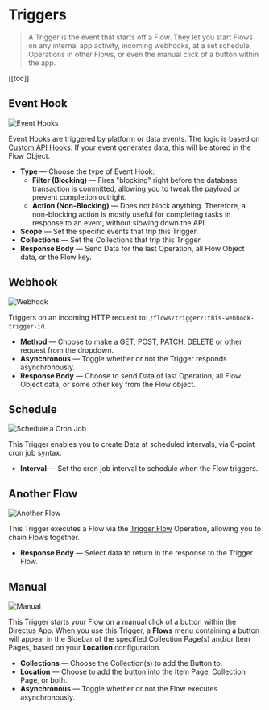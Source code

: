 # Triggers

> A Trigger is the event that starts off a Flow. They let you start Flows on any internal app activity, incoming
> webhooks, at a set schedule, Operations in other Flows, or even the manual click of a button within the app.

[[toc]]

## Event Hook

![Event Hooks](https://cdn.directus.io/docs/v9/configuration/flows/triggers/triggers-20220603A/event-hook-20220602A.webp)

Event Hooks are triggered by platform or data events. The logic is based on [Custom API Hooks](/extensions/hooks/). If
your event generates data, this will be stored in the Flow Object.

- **Type** — Choose the type of Event Hook:
  - **Filter (Blocking)** — Fires "blocking" right before the database transaction is committed, allowing you to tweak
    the payload or prevent completion outright.
  - **Action (Non-Blocking)** — Does not block anything. Therefore, a non-blocking action is mostly useful for
    completing tasks in response to an event, without slowing down the API.
- **Scope** — Set the specific events that trip this Trigger.
- **Collections** — Set the Collections that trip this Trigger.
- **Response Body** — Send Data for the last Operation, all Flow Object data, or the Flow key.

## Webhook

![Webhook](https://cdn.directus.io/docs/v9/configuration/flows/triggers/triggers-20220603A/webhook-20220602A.webp)

Triggers on an incoming HTTP request to: `/flows/trigger/:this-webhook-trigger-id`.

- **Method** — Choose to make a GET, POST, PATCH, DELETE or other request from the dropdown.
- **Asynchronous** — Toggle whether or not the Trigger responds asynchronously.
- **Response Body** — Choose to send Data of last Operation, all Flow Object data, or some other key from the Flow
  object.

## Schedule

![Schedule a Cron Job](https://cdn.directus.io/docs/v9/configuration/flows/triggers/triggers-20220603A/cron-20220602A.webp)

This Trigger enables you to create Data at scheduled intervals, via 6-point cron job syntax.

- **Interval** — Set the cron job interval to schedule when the Flow triggers.

## Another Flow

![Another Flow](https://cdn.directus.io/docs/v9/configuration/flows/triggers/triggers-20220603A/another-flow-20220602A.webp)

This Trigger executes a Flow via the [Trigger Flow](/configuration/flows/operations/#another-flow) Operation, allowing
you to chain Flows together.

- **Response Body** — Select data to return in the response to the Trigger Flow.

## Manual

![Manual](https://cdn.directus.io/docs/v9/configuration/flows/triggers/triggers-20220603A/manual-20220602A.webp)

This Trigger starts your Flow on a manual click of a button within the Directus App. When you use this Trigger, a
**Flows** menu containing a button will appear in the Sidebar of the specified Collection Page(s) and/or Item Pages,
based on your **Location** configuration.

- **Collections** — Choose the Collection(s) to add the Button to.
- **Location** — Choose to add the button into the Item Page, Collection Page, or both.
- **Asynchronous** — Toggle whether or not the Flow executes asynchronously.
